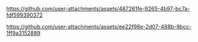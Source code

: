 https://github.com/user-attachments/assets/487261fe-9265-4b97-bc7a-fdf599390372

https://github.com/user-attachments/assets/ee22f98e-2d07-488b-9bcc-1ff9a3152889
